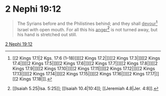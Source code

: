 # 2 Nephi 19:12

> The Syrians before and the Philistines behind; and they shall <u>devour</u>[^a] Israel with open mouth. For all this his <u>anger</u>[^b] is not turned away, but his hand is stretched out still.

[2 Nephi 19:12](https://www.churchofjesuschrist.org/study/scriptures/bofm/2-ne/19?lang=eng&id=p12#p12)


[^a]: [[2 Kings 17.1|2 Kgs. 17:6 (1–18)]][[2 Kings 17.2|]][[2 Kings 17.3|]][[2 Kings 17.4|]][[2 Kings 17.5|]][[2 Kings 17.6|]][[2 Kings 17.7|]][[2 Kings 17.8|]][[2 Kings 17.9|]][[2 Kings 17.10|]][[2 Kings 17.11|]][[2 Kings 17.12|]][[2 Kings 17.13|]][[2 Kings 17.14|]][[2 Kings 17.15|]][[2 Kings 17.16|]][[2 Kings 17.17|]][[2 Kings 17.18|]].  
[^b]: [[Isaiah 5.25|Isa. 5:25]]; [[Isaiah 10.4|10:4]]; [[Jeremiah 4.8|Jer. 4:8]].  
